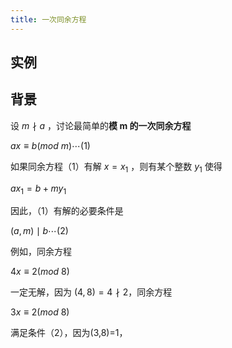 ```yaml
---
title: 一次同余方程
---
```


## 实例

## 背景

设 $m \nmid a$ ，讨论最简单的**模 m 的一次同余方程**

$ax\equiv b(mod \ m)\cdots (1)$

如果同余方程（1）有解 $x=x_1$ ，则有某个整数 $y_1$ 使得

$ax_1=b+my_1$

因此，（1）有解的必要条件是

$(a,m) \mid b\cdots (2)$

例如，同余方程

 $4x\equiv 2 (mod \ 8)$ 

一定无解，因为 $(4,8)=4 \nmid 2$，同余方程

$3x\equiv2(mod \ 8)$ 

满足条件（2），因为(3,8)=1，